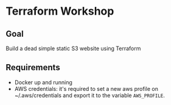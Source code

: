 # Terraform Workshop

## Goal
Build a dead simple static S3 website using Terraform

## Requirements
* Docker up and running
* AWS credentials: it's required to set a new aws profile on ~/.aws/credentials
and export it to the variable `AWS_PROFILE`.
